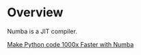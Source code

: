 # Overview

Numba is a JIT compiler.  

[Make Python code 1000x Faster with Numba](https://www.youtube.com/watch?v=x58W9A2lnQc&list=PLd_Oyt6lAQ8TSlFn9SQ0_laovTHzf3JeX&index=1)  